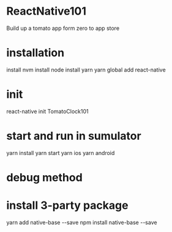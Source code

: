 # ReactNative101
Build up a tomato app form zero to app store

# installation
install nvm
install node
install yarn
yarn global add react-native

# init 
react-native init TomatoClock101

# start and run in sumulator
yarn install
yarn start
yarn ios 
yarn android

# debug method

# install 3-party package
yarn add native-base --save
npm install native-base --save
